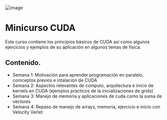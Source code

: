 ![image](https://github.com/user-attachments/assets/a0c19c8e-c0f7-4cad-8664-e8e740e867ef)

# Minicurso CUDA

Este curso contiene los principios básicos de CUDA así como algunos ejercicios y ejemplos de su aplicación en algunos temas de física.

Contenido.
---
-  Semana 1: Motivación para aprender programación en paralelo, comceptos previos e intalación de CUDA
-  Semana 2: Aspectos relevantes de computo, arquitectura e inicio de kernels en CUDA (ejemplos practicos de la inicializaciones de grids)
-  Semana 3: Manejo de memoria y aplicaciones de cuda como la suma de vectores
-  Semana 4: Repaso de manejo de arrays, memoria, ejercicio e inicio con Velocity Verlet


